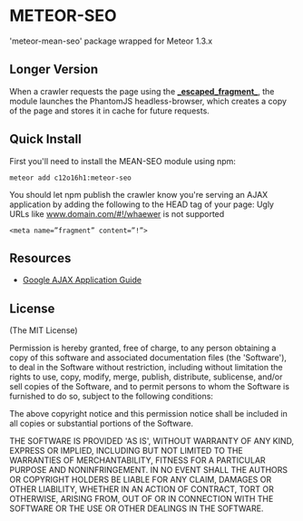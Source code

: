 # METEOR-SEO
'meteor-mean-seo' package wrapped for Meteor 1.3.x 

## Longer Version

When a crawler requests the page using the [**\_escaped\_fragment\_**](https://developers.google.com/webmasters/ajax-crawling/docs/specification), the module launches the PhantomJS headless-browser, which creates a copy of the page and stores it in cache for future requests. 

## Quick Install
First you'll need to install the MEAN-SEO module using npm:

	meteor add c12o16h1:meteor-seo


You should let npm publish the crawler know you're serving an AJAX application by adding the following to the HEAD tag of your page: Ugly URLs like www.domain.com/#!/whaewer is not supported

	<meta name=”fragment” content=”!”>

## Resources
  - [Google AJAX Application Guide](https://developers.google.com/webmasters/ajax-crawling/docs/specification)


## License
(The MIT License)

Permission is hereby granted, free of charge, to any person obtaining
a copy of this software and associated documentation files (the
'Software'), to deal in the Software without restriction, including
without limitation the rights to use, copy, modify, merge, publish,
distribute, sublicense, and/or sell copies of the Software, and to
permit persons to whom the Software is furnished to do so, subject to
the following conditions:

The above copyright notice and this permission notice shall be
included in all copies or substantial portions of the Software.

THE SOFTWARE IS PROVIDED 'AS IS', WITHOUT WARRANTY OF ANY KIND,
EXPRESS OR IMPLIED, INCLUDING BUT NOT LIMITED TO THE WARRANTIES OF
MERCHANTABILITY, FITNESS FOR A PARTICULAR PURPOSE AND NONINFRINGEMENT.
IN NO EVENT SHALL THE AUTHORS OR COPYRIGHT HOLDERS BE LIABLE FOR ANY
CLAIM, DAMAGES OR OTHER LIABILITY, WHETHER IN AN ACTION OF CONTRACT,
TORT OR OTHERWISE, ARISING FROM, OUT OF OR IN CONNECTION WITH THE
SOFTWARE OR THE USE OR OTHER DEALINGS IN THE SOFTWARE.
